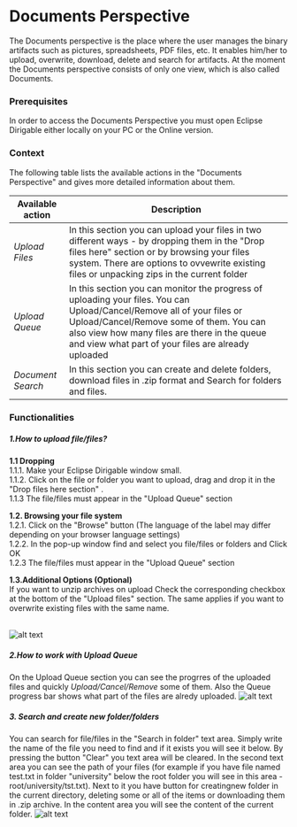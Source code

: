 # Documents Perspective #
The Documents perspective is the place where the user manages the binary artifacts such as pictures, spreadsheets, PDF files, etc. It enables him/her to upload, overwrite, download, delete and search for artifacts.
At the moment the Documents perspective consists of only one view, which is also called Documents.

### Prerequisites ###
In order to access the Documents Perspective you must open Eclipse Dirigable either locally on your PC or the Online version.

### Context ###
The following table lists the available actions in the "Documents Perspective" and gives more detailed information about them.

|Available action  | Description |
| ------------- | ------------- |
|<i> Upload Files </i> | In this section you can upload your files in two different ways - by dropping them in the "Drop files here" section or by browsing your files system. There are options to ovvewrite existing files or   unpacking zips in the current folder  |
|<i> Upload Queue </i> | In this section you can monitor the progress of uploading your files. You can Upload/Cancel/Remove all of your files or Upload/Cancel/Remove some of them. You can also view how many files are there in the queue and view what part of your files are already uploaded   |
|<i>Document Search </i>| In this section you can create and delete folders, download files in .zip format and Search for folders and files.  |

### Functionalities ###

##### 1.How to upload file/files? #####
<b>1.1 Dropping </b> </br>
1.1.1. Make your Eclipse Dirigable window small. </br>
1.1.2. Click on the file or folder you want to upload, drag and drop it in the  "Drop files here section" . </br>
1.1.3 The file/files must appear in the "Upload Queue" section </br>

<b>1.2. Browsing your file system </b></br>
1.2.1. Click on the "Browse" button (The language of the label may differ depending on your browser language settings)</br>
1.2.2. In the pop-up window find and select you file/files or folders and Click OK</br>
1.2.3 The file/files must appear in the "Upload Queue" section</br>

<b>1.3.Additional Options (Optional)</b> </br>
If you want to unzip archives on upload Check the corresponding checkbox at the bottom of the "Upload files" section. The same applies if you want to overwrite existing files with the same name. </br>
 </br>

![alt text](https://i.gyazo.com/a8865dfb36eb6e667e4173a297f58c54.png)

##### 2.How to work with Upload Queue #####
On the Upload Queue section you can see the progrres of the uploaded files and quickly <i>Upload/Cancel/Remove</i> some of them. Also the Queue progress bar shows what part of the files are alredy uploaded.
![alt text](https://i.gyazo.com/33e83fb254ed500f31ba0b3559748b1d.png)

##### 3. Search and create new folder/folders #####
You can search for file/files in the "Search in folder" text area. Simply write the name of the file you need to find and if it exists you will see it below. By pressing the button "Clear" you text area will be cleared.
In the second text area you can see the path of your files (for example if you have file named test.txt in folder "university" below the root folder you will see in this area - root/university/tst.txt). Next to it you have button for creatingnew folder in the current directory, deleting some or all of the items or downloading them in .zip archive.
In the content area you will see the content of the current folder.
![alt text](https://i.gyazo.com/1ea74cb3547266c53a88cb881861a5e0.png)


